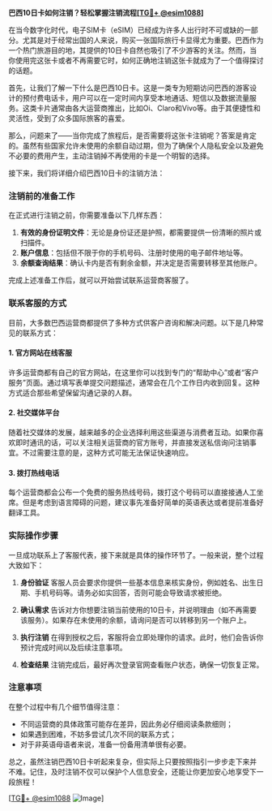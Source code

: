 **巴西10日卡如何注销？轻松掌握注销流程[[TG💪+ @esim1088](https://t.me/s/esim1088)]**

在当今数字化时代，电子SIM卡（eSIM）已经成为许多人出行时不可或缺的一部分。尤其是对于经常出国的人来说，购买一张国际旅行卡显得尤为重要。巴西作为一个热门旅游目的地，其提供的10日卡自然也吸引了不少游客的关注。然而，当你使用完这张卡或者不再需要它时，如何正确地注销这张卡就成为了一个值得探讨的话题。

首先，让我们了解一下什么是巴西10日卡。这是一类专为短期访问巴西的游客设计的预付费电话卡，用户可以在一定时间内享受本地通话、短信以及数据流量服务。这类卡片通常由各大运营商推出，比如Oi、Claro和Vivo等。由于其便捷性和灵活性，受到了众多国际旅客的喜爱。

那么，问题来了——当你完成了旅程后，是否需要将这张卡注销呢？答案是肯定的。虽然有些国家允许未使用的余额自动过期，但为了确保个人隐私安全以及避免不必要的费用产生，主动注销掉不再使用的卡是一个明智的选择。

接下来，我们将详细介绍巴西10日卡的注销方法：

### 注销前的准备工作

在正式进行注销之前，你需要准备以下几样东西：
1. **有效的身份证明文件**：无论是身份证还是护照，都需要提供一份清晰的照片或扫描件。
2. **账户信息**：包括但不限于你的手机号码、注册时使用的电子邮件地址等。
3. **余额查询结果**：确认卡内是否有剩余金额，并决定是否需要转移至其他账户。

完成上述准备工作后，就可以开始尝试联系运营商客服了。

### 联系客服的方式

目前，大多数巴西运营商都提供了多种方式供客户咨询和解决问题。以下是几种常见的联系方式：

#### 1. 官方网站在线客服
许多运营商都有自己的官方网站，在这里你可以找到专门的“帮助中心”或者“客户服务”页面。通过填写表单提交问题描述，通常会在几个工作日内收到回复。这种方式适合那些希望保留沟通记录的人群。

#### 2. 社交媒体平台
随着社交媒体的发展，越来越多的企业选择利用这些渠道与消费者互动。如果你喜欢即时通讯的话，可以关注相关运营商的官方账号，并直接发送私信询问注销事宜。不过需要注意的是，这种方式可能无法保证快速响应。

#### 3. 拨打热线电话
每个运营商都会公布一个免费的服务热线号码，拨打这个号码可以直接接通人工坐席。但是考虑到语言障碍的问题，建议事先准备好简单的英语表达或者提前准备好翻译工具。

### 实际操作步骤

一旦成功联系上了客服代表，接下来就是具体的操作环节了。一般来说，整个过程大致如下：

1. **身份验证**
   客服人员会要求你提供一些基本信息来核实身份，例如姓名、出生日期、手机号码等。请务必如实回答，否则可能会导致请求被拒绝。

2. **确认需求**
   告诉对方你想要注销当前使用的10日卡，并说明理由（如不再需要该服务）。如果存在未使用的余额，请询问是否可以转移到另一个账户上。

3. **执行注销**
   在得到授权之后，客服将会立即处理你的请求。此时，他们会告诉你预计完成时间以及后续注意事项。

4. **检查结果**
   注销完成后，最好再次登录官网查看账户状态，确保一切恢复正常。

### 注意事项

在整个过程中有几个细节值得注意：
- 不同运营商的具体政策可能存在差异，因此务必仔细阅读条款细则；
- 如果遇到困难，不妨多尝试几次不同的联系方式；
- 对于非英语母语者来说，准备一份备用清单很有必要。

总之，虽然注销巴西10日卡听起来复杂，但实际上只要按照指引一步步走下来并不难。记住，及时注销不仅可以保护个人信息安全，还能让你更加安心地享受下一段旅程！

[[TG💪+ @esim1088](https://t.me/s/esim1088) ![Image](https://i.postimg.cc/4NQfJmqS/Snipaste-2025-05-13-00-14-12.png)]